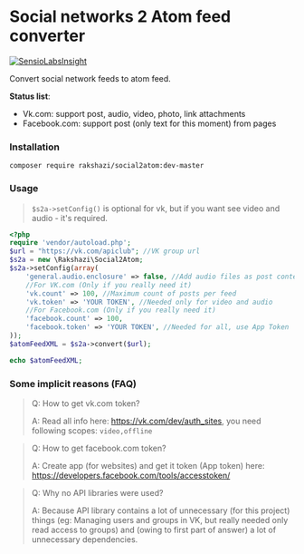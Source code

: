 # Social networks 2 Atom feed converter

[![SensioLabsInsight](https://insight.sensiolabs.com/projects/12dbb7ee-77e8-4f55-8a71-8a9da4c0c576/big.png)](https://insight.sensiolabs.com/projects/12dbb7ee-77e8-4f55-8a71-8a9da4c0c576)

Convert social network feeds to atom feed.

**Status list**:

* Vk.com: support post, audio, video, photo, link attachments
* Facebook.com: support post (only text for this moment) from pages

### Installation

`composer require rakshazi/social2atom:dev-master`

### Usage

> `$s2a->setConfig()` is optional for vk, but if you want see video and audio - it's required.

```php
<?php
require 'vendor/autoload.php';
$url = "https://vk.com/apiclub"; //VK group url
$s2a = new \Rakshazi\Social2Atom;
$s2a->setConfig(array(
    'general.audio.enclosure' => false, //Add audio files as post content, not as atom entry element (recommended)
    //For VK.com (Only if you really need it)
    'vk.count' => 100, //Maximum count of posts per feed
    'vk.token' => 'YOUR TOKEN', //Needed only for video and audio
    //For Facebook.com (Only if you really need it)
    'facebook.count' => 100,
    'facebook.token' => 'YOUR TOKEN', //Needed for all, use App Token
));
$atomFeedXML = $s2a->convert($url);

echo $atomFeedXML;
```

### Some implicit reasons (FAQ)
> Q: How to get vk.com token?
>
> A: Read all info here: https://vk.com/dev/auth_sites, you need following scopes:
> `video,offline`

> Q: How to get facebook.com token?
>
> A: Create app (for websites) and get it token (App token) here: https://developers.facebook.com/tools/accesstoken/

> Q: Why no API libraries were used?
>
> A: Because API library contains a lot of unnecessary (for this project) things
> (eg: Managing users and groups in VK, but really needed only read access to groups)
> and (owing to first part of answer) a lot of unnecessary dependencies.
